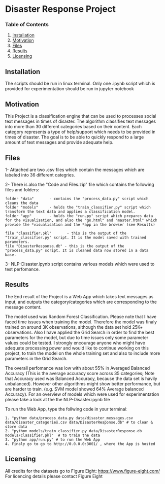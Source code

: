 # Disaster Response Project

### Table of Contents

1. [Installation](#installation)
2. [Motivation](#motivation)
3. [Files](#files)
4. [Results](#results)
5. [Licensing](#licensing)

## Installation <a name="installation"></a>
The scripts should be run in linux terminal. 
Only one .ipynb script which is provided for experimentation should be run in jupyter notebook

## Motivation <a name="Motivation"></a>
This Project is a classification engine that can be used to processes social text messages in times of disaster. 
The algorithm classifies text messages into more than 30 different categories based on their content.
Each category represents a type of help/support which needs to be provided in times of disaster.
The goal is to be able to quickly respond to a large amount of text messages and provide adequate help.

## Files
1- Attached are two .csv files which contain the messages which are labeled into 36 different categries. 

2- There is also the "Code and Files.zip" file which contains the following files and folders:

    folder "data"       - contains the "process_data.py" script which cleans the data
    folder "models"     - holds the "train_classifier.py" script which transform the text data and applies a classification model.
    folder "app"        - holds the "run.py" script which prepares data for the visualisation, and also the "go.html" and "master.html" which provide the *visualisation and the *app in the browser (see Results)
    
    file "classifier.pkl"       - this is the output of the "train_classifier.py" script. It is the model saved with trained parameters.
    file "DisasterResponse.db" - this is the output of the "process_data.py" script. It is cleaned data now stored in a data base.
    
3- NLP-Disaster.ipynb script contains various models which were used to test perfomance.

## Results
The End result of the Project is a Web App which takes text messages as input, and outputs the category/categories which are corresponding to the message content.

The model used was Random Forest Classification. 
Please note that I have faced time issues when training the model. Therefore the model was finaly trained on around 3K observations, although the data set hold 25K+ observations. Also I have applied the Grid Search in order to find the best parameters for the model, but due to time issues only some parameter values could be tested. I strongly encourage anyone who might have adequate processing power and would like to continue working on this project, to train the model on the whole training set and also to include more parameters in the Grid Search.

The overall perfomance was low with about 55% in Averaged Balanced Accuracy 
(This is the average accuracy score across 35 categories; Note that Accuracy used was Balanced Accuracy, because the data set is havily unbalanced). 
However other algorithms might show better performance, but are harder to train. (e.g. SVM model showed 64% Average balanced Accuracy). 
For an overview of models which were used for experimentation please take a look at the the NLP-Disaster.ipynb file


To run the Web App, type the follwing code in your terminal:

    1. "python data/process_data.py data/disaster_messages.csv data/disaster_categories.csv data/DisasterResponse.db" # to clean & store data
    2. "python models/train_classifier.py data/DisasterResponse.db models/classifier.pkl"  # to train the data
    3. "python app/run.py" # to run the Web App
    4. Finaly go to go to http://0.0.0.0:3001/ , where the App is hosted


## Licensing <a name="Licensing"></a>
All credits for the datasets go to Figure Eight: https://www.figure-eight.com/
For licencing details please contact Figure Eight

